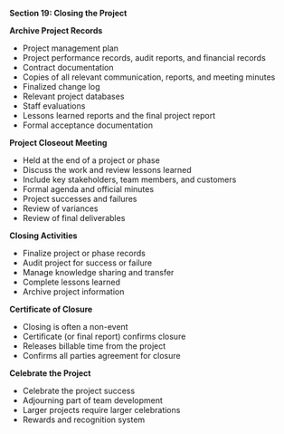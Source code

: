 **Section 19: Closing the Project**

**Archive Project Records**

- Project management plan
- Project performance records, audit reports, and financial records
- Contract documentation
- Copies of all relevant communication, reports, and meeting minutes
- Finalized change log
- Relevant project databases
- Staff evaluations
- Lessons learned reports and the final project report
- Formal acceptance documentation

**Project Closeout Meeting**

- Held at the end of a project or phase
- Discuss the work and review lessons learned
- Include key stakeholders, team members, and customers
- Formal agenda and official minutes
- Project successes and failures
- Review of variances
- Review of final deliverables

**Closing Activities**

- Finalize project or phase records
- Audit project for success or failure
- Manage knowledge sharing and transfer
- Complete lessons learned
- Archive project information

**Certificate of Closure**

- Closing is often a non-event
- Certificate (or final report) confirms closure
- Releases billable time from the project
- Confirms all parties agreement for closure

**Celebrate the Project**

- Celebrate the project success
- Adjourning part of team development
- Larger projects require larger celebrations
- Rewards and recognition system